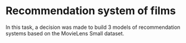 # Recommendation system of films
 In this task, a decision was made to build 3 models of recommendation systems based on the MovieLens Small dataset.
